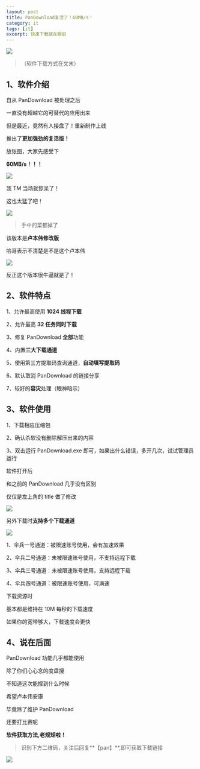 ```yaml
---
layout: post
title: PanDownload复活了！60MB/s！
category: it
tags: [it]
excerpt: 快速下载就在眼前
---
```


![](http://favorites.ren/assets/images/2020/it/fuhuo/fuhuo01.jpg) 

>（软件下载方式在文末）

## 1、软件介绍

自从 PanDownload 被处理之后

一直没有超越它的可替代的应用出来

但是最近，竟然有人接盘了！重新制作上线

推出了**更加强劲的复活版！**

放张图，大家先感受下

**60MB/s！！！**

![](http://favorites.ren/assets/images/2020/it/fuhuo/fuhuo02.jpg) 

我 TM 当场就惊呆了！

这也太猛了吧！

![](http://favorites.ren/assets/images/2020/it/fuhuo/fuhuo03.jpg) 

>手中的菜都掉了

该版本是**卢本伟修改版**

哈哥表示不清楚是不是这个卢本伟

![](http://favorites.ren/assets/images/2020/it/fuhuo/fuhuo04.jpg) 

反正这个版本很牛逼就是了！

## 2、软件特点

1、允许最高使用 **1024 线程下载**

2、允许最高 **32 任务同时下载**

3、修复 PanDownload **全部**功能

4、内置**三大下载通道**

5、使用第三方提取码查询通道，**自动填写提取码**

6、默认取消 PanDownload 的链接分享

7、较好的**容灾**处理（眼神暗示）


## 3、软件使用

1、下载相应压缩包

2、确认杀软没有删除解压出来的内容

3、双击运行 PanDownload.exe 即可，如果出什么错误，多开几次，试试管理员运行

软件打开后

和之前的 PanDownload 几乎没有区别

仅仅是左上角的 title 做了修改

![](http://favorites.ren/assets/images/2020/it/fuhuo/fuhuo05.jpg) 

另外下载时**支持多个下载通道**

![](http://favorites.ren/assets/images/2020/it/fuhuo/fuhuo06.jpg) 

1、伞兵一号通道：被限速账号使用，会有加速效果

2、伞兵二号通道：未被限速账号使用，不支持远程下载

3、伞兵三号通道：未被限速账号使用，支持远程下载

4、伞兵四号通道：被限速账号使用，可满速

下载资源时

基本都是维持在 10M 每秒的下载速度

如果你的宽带够大，下载速度会更快

## 4、说在后面

PanDownload 功能几乎都能使用

除了你们心心念的度盘搜

不知道这次能撑到什么时候

希望卢本伟安康

毕竟除了维护 PanDownload

还要打比赛呢

**软件获取方法,老规矩啦！**

>识别下方二维码，关注后回复**【pan】**,即可获取下载链接

![](http://favorites.ren/assets/images/2020/it/fuhuo/fuhuo07.jpg) 

